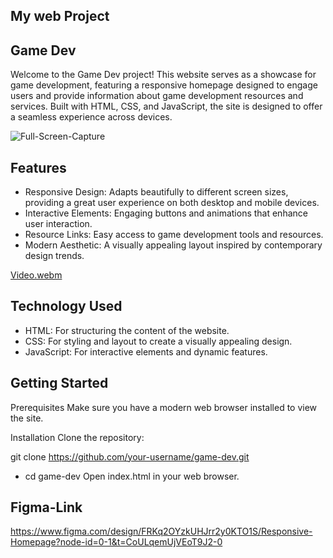 ## My web Project

## Game Dev

Welcome to the Game Dev project! This website serves as a showcase for game development, featuring a responsive homepage designed to engage users and provide information about game development resources and services. Built with HTML, CSS, and JavaScript, the site is designed to offer a seamless experience across devices.

![Full-Screen-Capture](https://github.com/user-attachments/assets/f1251954-caa0-46ed-9d2c-e1d58d9ff2b0)

## Features
- Responsive Design: Adapts beautifully to different screen sizes, providing a great user experience on both desktop and mobile devices.
- Interactive Elements: Engaging buttons and animations that enhance user interaction.
- Resource Links: Easy access to game development tools and resources.
- Modern Aesthetic: A visually appealing layout inspired by contemporary design trends.

[Video.webm](https://github.com/user-attachments/assets/f24d71cb-b1fa-4b2a-b8a4-46981139ec77)

## Technology Used
- HTML: For structuring the content of the website.
- CSS: For styling and layout to create a visually appealing design.
- JavaScript: For interactive elements and dynamic features.

## Getting Started
Prerequisites
Make sure you have a modern web browser installed to view the site.

Installation
Clone the repository:

git clone https://github.com/your-username/game-dev.git
- cd game-dev
Open index.html in your web browser.

## Figma-Link
https://www.figma.com/design/FRKq2OYzkUHJrr2y0KTO1S/Responsive-Homepage?node-id=0-1&t=CoULqemUjVEoT9J2-0
